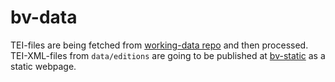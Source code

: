 # bv-data
TEI-files are being fetched from [working-data repo](https://github.com/bundesverfassung-oesterreich/bv-working-data) and then processed.
TEI-XML-files from `data/editions` are going to be published at [bv-static](https://github.com/bundesverfassung-oesterreich/bv-static) as a static webpage.

